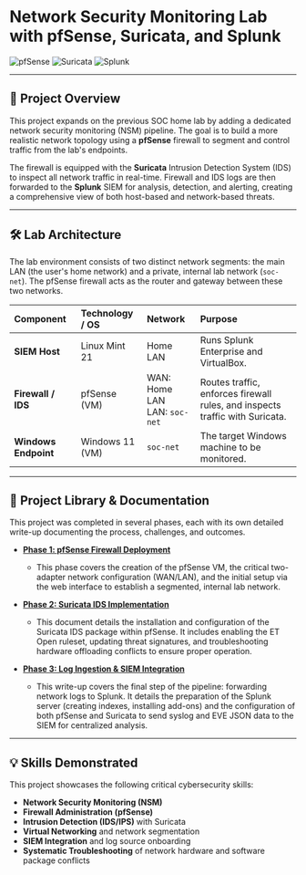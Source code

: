 # Network Security Monitoring Lab with pfSense, Suricata, and Splunk

![pfSense](https://img.shields.io/badge/pfSense-CE-blue?style-for-the-badge&logo=pfsense)
![Suricata](https://img.shields.io/badge/Suricata-IDS-orange?style-for-the-badge&logo=suricata)
![Splunk](https://img.shields.io/badge/Splunk-SIEM-000000?style-for-the-badge&logo=splunk)

---

## 🎯 Project Overview

This project expands on the previous SOC home lab by adding a dedicated network security monitoring (NSM) pipeline. The goal is to build a more realistic network topology using a **pfSense** firewall to segment and control traffic from the lab's endpoints.

The firewall is equipped with the **Suricata** Intrusion Detection System (IDS) to inspect all network traffic in real-time. Firewall and IDS logs are then forwarded to the **Splunk** SIEM for analysis, detection, and alerting, creating a comprehensive view of both host-based and network-based threats.

---

## 🛠️ Lab Architecture

The lab environment consists of two distinct network segments: the main LAN (the user's home network) and a private, internal lab network (`soc-net`). The pfSense firewall acts as the router and gateway between these two networks.

| Component | Technology / OS | Network | Purpose |
| :--- | :--- | :--- | :--- |
| **SIEM Host**| Linux Mint 21 | Home LAN | Runs Splunk Enterprise and VirtualBox. |
| **Firewall / IDS**| pfSense (VM) | WAN: Home LAN<br>LAN: `soc-net` | Routes traffic, enforces firewall rules, and inspects traffic with Suricata. |
| **Windows Endpoint**| Windows 11 (VM) | `soc-net` | The target Windows machine to be monitored. |



---

## 🚀 Project Library & Documentation

This project was completed in several phases, each with its own detailed write-up documenting the process, challenges, and outcomes.

* **[Phase 1: pfSense Firewall Deployment](./docs/01-pfSense-lab-configuration.md)**
    * This phase covers the creation of the pfSense VM, the critical two-adapter network configuration (WAN/LAN), and the initial setup via the web interface to establish a segmented, internal lab network.

* **[Phase 2: Suricata IDS Implementation](./docs/02-suricata-implementation.md)**
    * This document details the installation and configuration of the Suricata IDS package within pfSense. It includes enabling the ET Open ruleset, updating threat signatures, and troubleshooting hardware offloading conflicts to ensure proper operation.

* **[Phase 3: Log Ingestion & SIEM Integration](./docs/03-splunk-integration.md)**
    * This write-up covers the final step of the pipeline: forwarding network logs to Splunk. It details the preparation of the Splunk server (creating indexes, installing add-ons) and the configuration of both pfSense and Suricata to send syslog and EVE JSON data to the SIEM for centralized analysis.

---

## 💡 Skills Demonstrated

This project showcases the following critical cybersecurity skills:
* **Network Security Monitoring (NSM)**
* **Firewall Administration (pfSense)**
* **Intrusion Detection (IDS/IPS)** with Suricata
* **Virtual Networking** and network segmentation
* **SIEM Integration** and log source onboarding
* **Systematic Troubleshooting** of network hardware and software package conflicts
